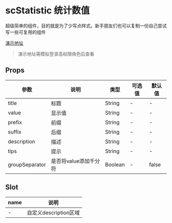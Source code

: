 # scStatistic 统计数值
超级简单的组件，目的就是为了少写点样式。新手朋友们也可以复制一份自己尝试写一些可复用的组件

[演示地址](https://scui-plus.github.io/scui/vab/statistic)
> 演示地址需模拟登录高权限角色后查看

## Props
|参数			|说明					|类型	|可选值	|默认值	|
|--				|--						|--		|--		|--		|
|title			|标题					|String	|-		|-		|
|value			|显示值					|String	|-		|-		|
|prefix			|前缀					|String	|-		|-		|
|suffix			|后缀					|String	|-		|-		|
|description	|描述					|String	|-		|-		|
|tips			|提示					|String	|-		|-		|
|groupSeparator	|是否将value添加千分符	|Boolean|-		|false		|

## Slot
|name	|说明					|
|--		|--						|
|-		|自定义description区域	|
